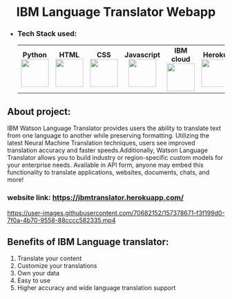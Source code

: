 <h1 align="center"> IBM Language Translator Webapp</h1>


- ### Tech Stack used:
	<center>
		<table>
			<tbody>
				<tr>
					<td width="25%" align="center">
						<span><strong>Python</strong></span><br/>
						<img height="64px" width="64px" src="https://www.vectorlogo.zone/logos/python/python-icon.svg">
					</td>
					<td width="25%" align="center">
						<span><strong>HTML</strong></span><br/>
						<img height="64px" width="64px" src="https://www.vectorlogo.zone/logos/w3_html5/w3_html5-icon.svg">
					</td>
          <td width="25%" align="center">
						<span><strong>CSS</strong></span><br/>
						<img height="64px" width="64px" src="https://www.vectorlogo.zone/logos/w3_css/w3_css-icon.svg">
					</td>
          <td width="25%" align="center">
						<span><strong>Javascript</strong></span><br/>
						<img height="64px" width="64px" src="https://www.vectorlogo.zone/logos/javascript/javascript-icon.svg">
					</td>
          <td width="25%" align="center">
						<span><strong>IBM cloud</strong></span><br/>
						<img height="64px" width="64px" src="https://www.vectorlogo.zone/logos/ibm_cloud/ibm_cloud-icon.svg">
					</td>
          <td width="25%" align="center">
						<span><strong>Heroku</strong></span><br/>
						<img height="64px" width="64px" src="https://www.vectorlogo.zone/logos/heroku/heroku-icon.svg">
					</td>
				</tr>
			</tbody>
		</table>
	</center>

## About project:
IBM Watson Language Translator provides users the ability to translate text from one language to another while preserving formatting. Utilizing the latest Neural Machine Translation techniques, users see improved translation accuracy and faster speeds.Additionally, Watson Language Translator allows you to build industry or region-specific custom models for your enterprise needs. Available in API form, anyone may embed this functionality to translate applications, websites, documents, chats, and more! 

### website link: https://ibmtranslator.herokuapp.com/


https://user-images.githubusercontent.com/70682152/157378671-f3f199d0-7f0a-4b70-9558-88cccc582335.mp4

## Benefits of IBM Language translator:
1. Translate your content
2. Customize your translations
3. Own your data
4. Easy to use
5. Higher accuracy and wide language translation support

